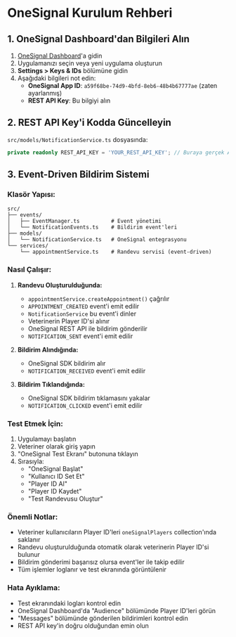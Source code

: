 # OneSignal Kurulum Rehberi

## 1. OneSignal Dashboard'dan Bilgileri Alın

1. [OneSignal Dashboard](https://app.onesignal.com/)'a gidin
2. Uygulamanızı seçin veya yeni uygulama oluşturun
3. **Settings > Keys & IDs** bölümüne gidin
4. Aşağıdaki bilgileri not edin:
   - **OneSignal App ID**: `a59f68be-74d9-4bfd-8eb6-48b4b67777ae` (zaten ayarlanmış)
   - **REST API Key**: Bu bilgiyi alın

## 2. REST API Key'i Kodda Güncelleyin

`src/models/NotificationService.ts` dosyasında:

```typescript
private readonly REST_API_KEY = 'YOUR_REST_API_KEY'; // Buraya gerçek API key'i yazın
```

## 3. Event-Driven Bildirim Sistemi

### Klasör Yapısı:
```
src/
├── events/
│   ├── EventManager.ts          # Event yönetimi
│   └── NotificationEvents.ts    # Bildirim event'leri
├── models/
│   └── NotificationService.ts   # OneSignal entegrasyonu
└── services/
    └── appointmentService.ts    # Randevu servisi (event-driven)
```

### Nasıl Çalışır:

1. **Randevu Oluşturulduğunda:**
   - `appointmentService.createAppointment()` çağrılır
   - `APPOINTMENT_CREATED` event'i emit edilir
   - `NotificationService` bu event'i dinler
   - Veterinerin Player ID'si alınır
   - OneSignal REST API ile bildirim gönderilir
   - `NOTIFICATION_SENT` event'i emit edilir

2. **Bildirim Alındığında:**
   - OneSignal SDK bildirim alır
   - `NOTIFICATION_RECEIVED` event'i emit edilir

3. **Bildirim Tıklandığında:**
   - OneSignal SDK bildirim tıklamasını yakalar
   - `NOTIFICATION_CLICKED` event'i emit edilir

### Test Etmek İçin:

1. Uygulamayı başlatın
2. Veteriner olarak giriş yapın
3. "OneSignal Test Ekranı" butonuna tıklayın
4. Sırasıyla:
   - "OneSignal Başlat"
   - "Kullanıcı ID Set Et"
   - "Player ID Al"
   - "Player ID Kaydet"
   - "Test Randevusu Oluştur"

### Önemli Notlar:

- Veteriner kullanıcıların Player ID'leri `oneSignalPlayers` collection'ında saklanır
- Randevu oluşturulduğunda otomatik olarak veterinerin Player ID'si bulunur
- Bildirim gönderimi başarısız olursa event'ler ile takip edilir
- Tüm işlemler loglanır ve test ekranında görüntülenir

### Hata Ayıklama:

- Test ekranındaki logları kontrol edin
- OneSignal Dashboard'da "Audience" bölümünde Player ID'leri görün
- "Messages" bölümünde gönderilen bildirimleri kontrol edin
- REST API key'in doğru olduğundan emin olun 
